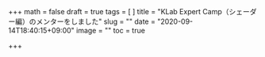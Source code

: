 +++
math = false
draft = true
tags = [
]
title = "KLab Expert Camp（シェーダー編）のメンターをしました"
slug = ""
date = "2020-09-14T18:40:15+09:00"
image = ""
toc = true

+++
